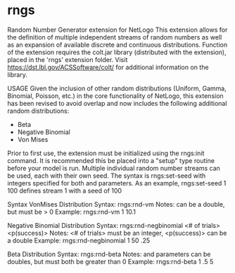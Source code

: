 rngs
====
Random Number Generator extension for NetLogo
This extension allows for the definition of multiple independent streams of random numbers as well as an expansion of available discrete and continuous distributions.
Function of the extension requires the colt.jar library (distributed with the extension), placed in the 'rngs' extension folder. Visit https://dst.lbl.gov/ACSSoftware/colt/ for additional information on the library.

USAGE
Given the inclusion of other random distributions (Uniform, Gamma, Binomial, Poisson, etc.) in the core functionality of NetLogo, this extension has been revised to avoid overlap and now includes the following additional random distributions:
- Beta
- Negative Binomial
- Von Mises

Prior to first use, the extension must be initialized using the rngs:init command. It is recommended this be placed into a "setup" type routine before your model is run.
Multiple individual random number streams can be used, each with their own seed. The syntax is rngs:set-seed <stream id> <seed> with integers specified for both and parameters. As an example, rngs:set-seed 1 100 defines stream 1 with a seed of 100

Syntax
VonMises Distribution
Syntax: rngs:rnd-vm <stream id> <degrees of freedom>
Notes: <degrees of freedom> can be a double, but must be > 0
Example: rngs:rnd-vm 1 10.1

Negative Binomial Distribution
Syntax: rngs:rnd-negbinomial <stream id> <# of trials> <p(success)>
Notes: <# of trials> must be an integer, <p(success)> can be a double
Example: rngs:rnd-negbinomial 1 50 .25

Beta Distribution
Syntax: rngs:rnd-beta <stream id> <alpha> <beta>
Notes: <alpha> and <beta> parameters can be doubles, but must both be greater than 0
Example: rngs:rnd-beta 1 .5 5
